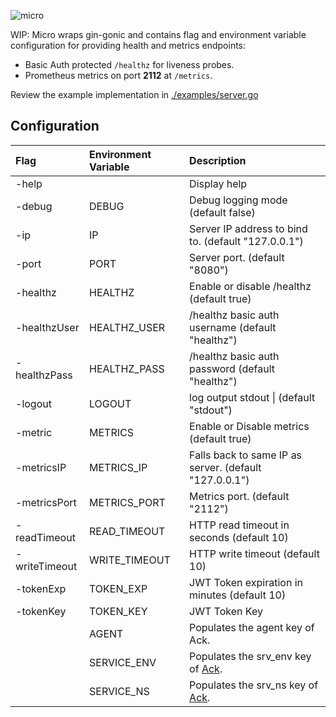 ![micro](https://raw.githubusercontent.com/txn2/micro/master/mast.jpg)

WIP: Micro wraps gin-gonic and contains flag and environment variable configuration for
providing health and metrics endpoints:

- Basic Auth protected `/healthz` for liveness probes.
- Prometheus metrics on port **2112** at `/metrics`.

Review the example implementation in [./examples/server.go](https://github.com/txn2/micro/blob/master/example/server.go)


## Configuration


| Flag          | Environment Variable | Description                                            |
|:--------------|:---------------------|:-------------------------------------------------------|
| -help         |                      | Display help                                           |
| -debug        | DEBUG                | Debug logging mode (default false)                     |
| -ip           | IP                   | Server IP address to bind to. (default "127.0.0.1")    |
| -port         | PORT                 | Server port. (default "8080")                          |
| -healthz      | HEALTHZ              | Enable or disable /healthz (default true)              |
| -healthzUser  | HEALTHZ_USER         | /healthz basic auth username (default "healthz")       |
| -healthzPass  | HEALTHZ_PASS         | /healthz basic auth password (default "healthz")       |
| -logout       | LOGOUT               | log output stdout \|  (default "stdout")               |
| -metric       | METRICS              | Enable or Disable metrics (default true)               |
| -metricsIP    | METRICS_IP           | Falls back to same IP as server. (default "127.0.0.1") |
| -metricsPort  | METRICS_PORT         | Metrics port. (default "2112")                         |
| -readTimeout  | READ_TIMEOUT         | HTTP read timeout in seconds (default 10)              |
| -writeTimeout | WRITE_TIMEOUT        | HTTP write timeout (default 10)                        |
| -tokenExp     | TOKEN_EXP            | JWT Token expiration in minutes (default 10)           |
| -tokenKey     | TOKEN_KEY            | JWT Token Key                                          |
|               | AGENT                | Populates the agent key of Ack.                        |
|               | SERVICE_ENV          | Populates the srv_env key of [Ack].                    |
|               | SERVICE_NS           | Populates the srv_ns key of [Ack].                     |


[Ack]: https://github.com/txn2/ack